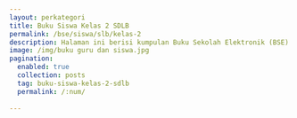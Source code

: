 ```yaml
---
layout: perkategori
title: Buku Siswa Kelas 2 SDLB
permalink: /bse/siswa/slb/kelas-2
description: Halaman ini berisi kumpulan Buku Sekolah Elektronik (BSE) Buku Siswa Satuan Pendidikan SDLB Kelas 2.
image: /img/buku guru dan siswa.jpg
pagination: 
  enabled: true
  collection: posts
  tag: buku-siswa-kelas-2-sdlb
  permalink: /:num/
  
---
```


